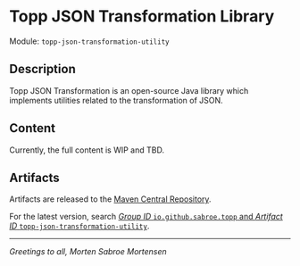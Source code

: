 # Topp JSON Transformation Library

Module: `topp-json-transformation-utility`

## Description

Topp JSON Transformation is an open-source Java library which implements utilities related to the transformation of JSON.

## Content

Currently, the full content is WIP and TBD.

## Artifacts

Artifacts are released to the [Maven Central Repository](https://search.maven.org/).

For the latest version,
search
[_Group ID_ `io.github.sabroe.topp` and _Artifact ID_ `topp-json-transformation-utility`](https://search.maven.org/search?q=g:io.github.sabroe.topp%20AND%20a:topp-json-transformation-utility).

---

_Greetings to all, Morten Sabroe Mortensen_

